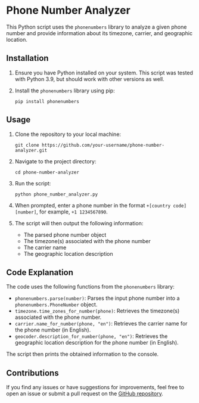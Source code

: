 # Phone Number Analyzer

This Python script uses the `phonenumbers` library to analyze a given phone number and provide information about its timezone, carrier, and geographic location.

## Installation

1. Ensure you have Python installed on your system. This script was tested with Python 3.9, but should work with other versions as well.

2. Install the `phonenumbers` library using pip:

   ```
   pip install phonenumbers
   ```

## Usage

1. Clone the repository to your local machine:

   ```
   git clone https://github.com/your-username/phone-number-analyzer.git
   ```

2. Navigate to the project directory:

   ```
   cd phone-number-analyzer
   ```

3. Run the script:

   ```
   python phone_number_analyzer.py
   ```

4. When prompted, enter a phone number in the format `+[country code] [number]`, for example, `+1 1234567890`.

5. The script will then output the following information:

   - The parsed phone number object
   - The timezone(s) associated with the phone number
   - The carrier name
   - The geographic location description

## Code Explanation

The code uses the following functions from the `phonenumbers` library:

- `phonenumbers.parse(number)`: Parses the input phone number into a `phonenumbers.PhoneNumber` object.
- `timezone.time_zones_for_number(phone)`: Retrieves the timezone(s) associated with the phone number.
- `carrier.name_for_number(phone, "en")`: Retrieves the carrier name for the phone number (in English).
- `geocoder.description_for_number(phone, "en")`: Retrieves the geographic location description for the phone number (in English).

The script then prints the obtained information to the console.

## Contributions

If you find any issues or have suggestions for improvements, feel free to open an issue or submit a pull request on the [GitHub repository](https://github.com/your-username/phone-number-analyzer).

